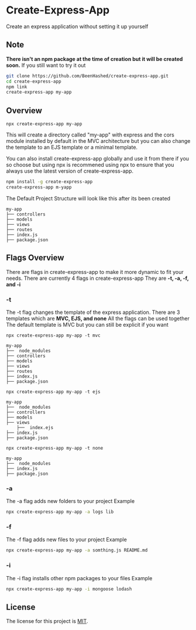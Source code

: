 # Create-Express-App
Create an express application without setting it up yourself

## Note
**There isn't an npm package at the time of creation but it will be created soon.**
If you still want to try it out
```bash
git clone https://github.com/BeenHashed/create-express-app.git
cd create-express-app
npm link
create-express-app my-app
```
## Overview

```
npx create-express-app my-app
```
This will create a directory called "my-app" with express and the cors module installed by default in the MVC architecture but you can also change the template to an EJS template or a minimal template.

You can also install create-express-app globally and use it from there if you so choose but using npx is recommened using npx to ensure that you always use the latest version of create-express-app.
```bash
npm install -g create-express-app
create-express-app m-yapp
```

The Default Project Structure will look like this after its been created 
```
my-app
├── controllers
├── models
├── views
├── routes
├── index.js
├── package.json
```

## Flags Overview
There are flags in create-express-app to make it more dynamic to fit your needs.
There are currently 4 flags in create-express-app
They are **-t, -a, -f, and -i**

### -t
The -t flag changes the template of the express application. 
There are 3 templates which are **MVC, EJS, and none**
All the flags can be used together
The default template is MVC but you can still be explicit if you want 
```
npx create-express-app my-app -t mvc

my-app
├──  node_modules
├── controllers
├── models
├── views
├── routes
├── index.js
├── package.json
```

```
npx create-express-app my-app -t ejs

my-app
├──  node_modules
├── controllers
├── models
├── views
    ├──  index.ejs
├── index.js
├── package.json
```

```
npx create-express-app my-app -t none

my-app
├──  node_modules
├── index.js
├── package.json
```


### -a 
The -a flag adds new folders to your project 
Example
```bash
npx create-express-app my-app -a logs lib
```

### -f
The -f flag adds new files to your project 
Example
```bash
npx create-express-app my-app -a somthing.js README.md
```

### -i 
The -i flag installs other npm packages to your files 
Example
```bash
npx create-express-app my-app -i mongoose lodash
```

## License 
The license for this project is [MIT](https://opensource.org/licenses/MIT).

